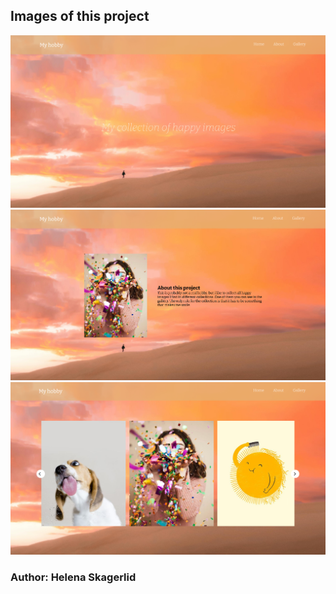 ## Images of this project

![Picture of the first page](my-vite-project/public/assets/Hobby-first-page.png)
![Picture of the about page](my-vite-project/public/assets/Hobby-about-page.png)
![Picture of the gallery page](my-vite-project/public/assets/Hobby-gallery-page.png)

### Author: Helena Skagerlid

